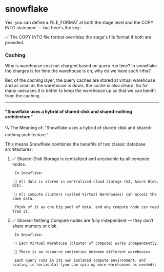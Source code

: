 # snowflake



Yes, you can define a FILE_FORMAT at both the stage level and the COPY INTO statement — but here's the key:

✅ The COPY INTO file format overrides the stage's file format if both are provided.




### Caching

Why is warehouse cost not charged based on query run time? 
In snowflake the charges is for time the warehouse is on, why do we have such infra?

Bec of the caching layer, the query caches are stored at virtual warehouse and as soon as the warehouse is down, the cache is also cleard. So for many usecases it is better to keep the warehouse up so that we can benifit from the caching.


--- 


#### "Snowflake uses a hybrid of shared-disk and shared-nothing architecture"



🔍 The Meaning of:
"Snowflake uses a hybrid of shared-disk and shared-nothing architecture."

This means Snowflake combines the benefits of two classic database architectures:

1. ✅ Shared-Disk
        Storage is centralized and accessible by all compute nodes.

        In Snowflake:

        🔹 All data is stored in centralized cloud storage (S3, Azure Blob, GCS). 

        🔹 All compute clusters (called Virtual Warehouses) can access the same data.

        Think of it as one big pool of data, and any compute node can read from it.

2. ✅ Shared-Nothing
        Compute nodes are fully independent — they don’t share memory or disk.

        In Snowflake:

        🔹 Each Virtual Warehouse (cluster of compute) works independently.

        🔹 There is no resource contention between different warehouses.

        Each query runs in its own isolated compute environment, and scaling is horizontal (you can spin up more warehouses as needed).
